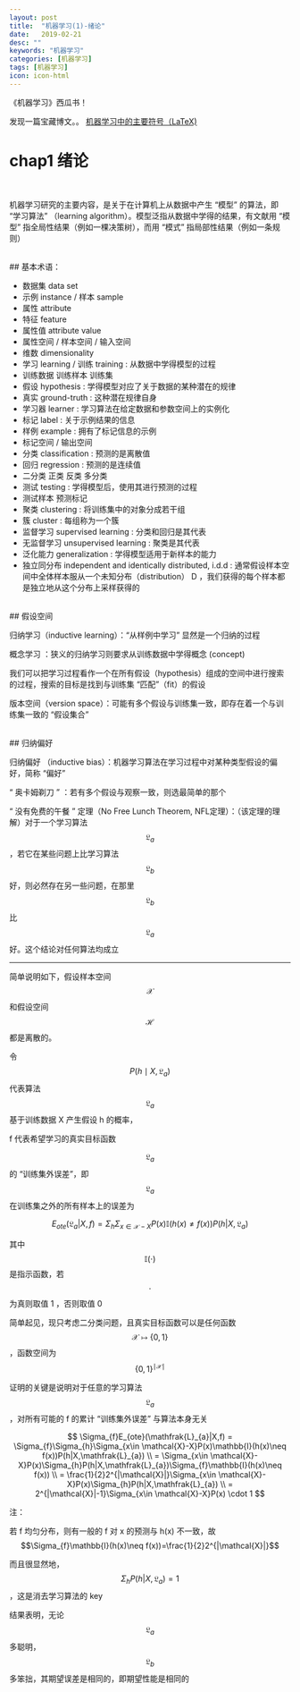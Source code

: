 ```yaml
---
layout: post
title:  "机器学习(1)-绪论"
date:   2019-02-21
desc: ""
keywords: "机器学习"
categories: [机器学习]
tags: [机器学习]
icon: icon-html
---
```

《机器学习》西瓜书！

发现一篇宝藏博文。。 [机器学习中的主要符号（LaTeX)](https://blog.csdn.net/wcs_152/article/details/81182669)

# chap1 绪论
<br />

机器学习研究的主要内容，是关于在计算机上从数据中产生 “模型” 的算法，即 “学习算法” （learning algorithm）。模型泛指从数据中学得的结果，有文献用 “模型” 指全局性结果（例如一棵决策树），而用 “模式” 指局部性结果（例如一条规则）

<br />
## 基本术语：

+ 数据集 data set
+ 示例 instance / 样本 sample
+ 属性 attribute
+ 特征 feature
+ 属性值 attribute value
+ 属性空间 / 样本空间 / 输入空间
+ 维数 dimensionality
+ 学习 learning / 训练 training : 从数据中学得模型的过程
+ 训练数据 训练样本 训练集
+ 假设 hypothesis : 学得模型对应了关于数据的某种潜在的规律
+ 真实 ground-truth : 这种潜在规律自身
+ 学习器 learner : 学习算法在给定数据和参数空间上的实例化
+ 标记 label : 关于示例结果的信息
+ 样例 example : 拥有了标记信息的示例
+ 标记空间 / 输出空间
+ 分类 classification : 预测的是离散值
+ 回归 regression : 预测的是连续值
+ 二分类 正类 反类 多分类
+ 测试 testing : 学得模型后，使用其进行预测的过程
+ 测试样本 预测标记
+ 聚类 clustering : 将训练集中的对象分成若干组
+ 簇 cluster : 每组称为一个簇
+ 监督学习 supervised learning : 分类和回归是其代表
+ 无监督学习 unsupervised learning : 聚类是其代表
+ 泛化能力 generalization : 学得模型适用于新样本的能力
+ 独立同分布 independent and identically distributed, i.d.d : 通常假设样本空间中全体样本服从一个未知分布（distribution） D ，我们获得的每个样本都是独立地从这个分布上采样获得的

<br />
## 假设空间

归纳学习（inductive learning）：“从样例中学习” 显然是一个归纳的过程

概念学习 ：狭义的归纳学习则要求从训练数据中学得概念 (concept)

我们可以把学习过程看作一个在所有假设（hypothesis）组成的空间中进行搜索的过程，搜索的目标是找到与训练集 “匹配”（fit）的假设

版本空间（version space）：可能有多个假设与训练集一致，即存在着一个与训练集一致的 “假设集合”

<br />
## 归纳偏好

归纳偏好 （inductive bias）：机器学习算法在学习过程中对某种类型假设的偏好，简称 “偏好”

“ 奥卡姆剃刀 ” ：若有多个假设与观察一致，则选最简单的那个

“ 没有免费的午餐 ” 定理（No Free Lunch Theorem, NFL定理）：（该定理的理解）对于一个学习算法 $$\mathfrak{L}_{a}$$ ，若它在某些问题上比学习算法 $$\mathfrak{L}_{b}$$ 好，则必然存在另一些问题，在那里 $$\mathfrak{L}_{b}$$ 比 $$\mathfrak{L}_{a}$$ 好。这个结论对任何算法均成立

---

简单说明如下，假设样本空间 $$\mathcal{X}$$ 和假设空间 $$\mathcal{H}$$ 都是离散的。

令 $$P(h\mid X,\mathfrak{L}_{a})$$ 代表算法 $$\mathfrak{L}_{a}$$ 基于训练数据 X 产生假设 h 的概率，

f 代表希望学习的真实目标函数

$$\mathfrak{L}_{a}$$ 的 “训练集外误差”，即 $$\mathfrak{L}_{a}$$ 在训练集之外的所有样本上的误差为

$$E_{ote}(\mathfrak{L}_{a}|X,f)=\Sigma_{h}\Sigma_{x\in \mathcal{X}-X}P(x)\mathbb{I}(h(x)\neq f(x))P(h|X,\mathfrak{L}_{a})$$

其中 $$\mathbb{I}(\cdot)$$ 是指示函数，若 $$\cdot$$ 为真则取值 1 ，否则取值 0

简单起见，现只考虑二分类问题，且真实目标函数可以是任何函数 $$\mathcal{X}\mapsto \{0,1\}$$，函数空间为 $$\{0,1\}^{\mid\mathcal{X}\mid}$$

证明的关键是说明对于任意的学习算法 $$\mathfrak{L}_{a}$$，对所有可能的 f 的累计 “训练集外误差” 与算法本身无关

$$
\Sigma_{f}E_{ote}(\mathfrak{L}_{a}|X,f)
= \Sigma_{f}\Sigma_{h}\Sigma_{x\in \mathcal{X}-X}P(x)\mathbb{I}(h(x)\neq f(x))P(h|X,\mathfrak{L}_{a}) \\
= \Sigma_{x\in \mathcal{X}-X}P(x)\Sigma_{h}P(h|X,\mathfrak{L}_{a})\Sigma_{f}\mathbb{I}(h(x)\neq f(x))  \\
= \frac{1}{2}2^{|\mathcal{X}|}\Sigma_{x\in \mathcal{X}-X}P(x)\Sigma_{h}P(h|X,\mathfrak{L}_{a}) \\
= 2^{|\mathcal{X}|-1}\Sigma_{x\in \mathcal{X}-X}P(x) \cdot 1
$$

注：

若 f 均匀分布，则有一般的 f 对 x 的预测与 h(x) 不一致，故 $$\Sigma_{f}\mathbb{I}(h(x)\neq f(x))=\frac{1}{2}2^{|\mathcal{X}|}$$

而且很显然地，$$\Sigma_{h}P(h|X,\mathfrak{L}_{a})=1$$，这是消去学习算法的 key

结果表明，无论 $$\mathfrak{L}_{a}$$多聪明，$$\mathfrak{L}_{b}$$多笨拙，其期望误差是相同的，即期望性能是相同的